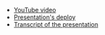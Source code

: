 * [YouTube video](https://youtu.be/NsbeiyRIwpY)
* [Presentation's deploy](https://darya-startsava.github.io/web-workers-presentation/)
* [Transcript of the presentation](https://docs.google.com/document/d/1RZ0Gu9jDr1Dooq7LjPAnAjS3UVqp8CNy-phbGM0Eeqg/edit?usp=sharing)

